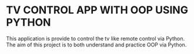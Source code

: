# TV CONTROL APP WITH OOP USING PYTHON
This application is provide to control the tv like remote control via Python.<br/>
The aim of this project is to both understand and practice OOP via Python.
